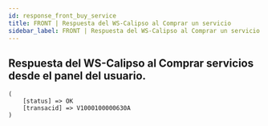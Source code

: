 ```yaml
---
id: response_front_buy_service
title: FRONT | Respuesta del WS-Calipso al Comprar un servicio
sidebar_label: FRONT | Respuesta del WS-Calipso al Comprar un servicio
---
```


## Respuesta del WS-Calipso al Comprar servicios desde el panel del usuario.






```
(
    [status] => OK
    [transacid] => V1000100000630A
)

```